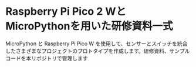 # Raspberry Pi Pico 2 WとMicroPythonを用いた研修資料一式

MicroPython と Raspberry Pi Pico W を使用して、センサーとスイッチを統合したさまざまなプロジェクトのプロトタイプを作成します。研修資料、サンプルコードを本リポジトリで管理します
